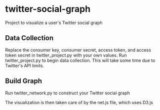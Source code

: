 # twitter-social-graph
Project to visualize a user's Twitter social graph

## Data Collection ##
Replace the consumer key, consumer secret, access token, and access token secret in twitter_project.py with your own values.
Run twitter_project.py to begin data collection. This will take some time due to Twitter's API limits. 
## Build Graph ##
Run twitter_network.py to construct your Twitter social graph

The visualization is then taken care of by the net.js file, which uses D3.js

